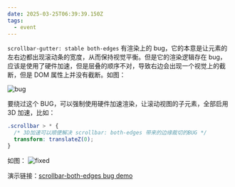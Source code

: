 ```yaml
---
date: 2025-03-25T06:39:39.150Z
tags:
  - event
---
```


`scrollbar-gutter: stable both-edges` 有渲染上的 bug，它的本意是让元素的左右边都出现滚动条的宽度，从而保持视觉平衡。但是它的渲染逻辑存在 bug，应该是使用了硬件加速，但是层叠的顺序不对，导致右边会出现一个视觉上的截断，但是 DOM 属性上并没有截断。如图：

![bug](../../../assets/event-00011/bug.avif)

要绕过这个 BUG，可以强制使用硬件加速渲染，让滚动视图的子元素，全部启用 3D 加速，比如：

```css
.scrollbar > * {
  /* 3D加速可以顺便解决 scrollbar: both-edges 带来的边缘裁切的BUG */
  transform: translateZ(0);
}
```

如图：
![fixed](../../../assets/event-00011/fixed.avif)

演示链接：[scrollbar-both-edges bug demo](https://appn.dwewb.com/examples/kitchen-sink/scrollbar-both-edges/)
